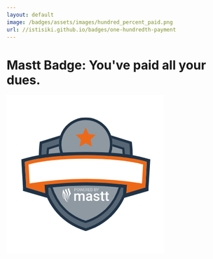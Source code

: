 ```yaml
---
layout: default
image: /badges/assets/images/hundred_percent_paid.png
url: //istisiki.github.io/badges/one-hundredth-payment
---
```


# Mastt Badge: You've paid all your dues.

![100% Paid](/assets/images/hundred_percent_paid.png "100% Paid")
